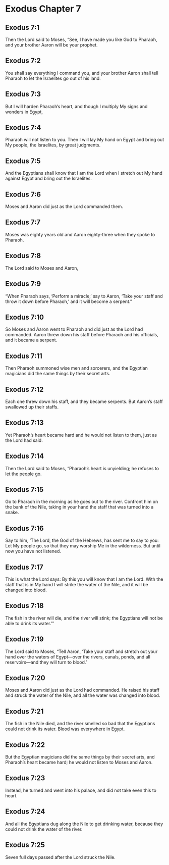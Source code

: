 # Exodus Chapter 7

## Exodus 7:1
Then the Lord said to Moses, “See, I have made you like God to Pharaoh, and your brother Aaron will be your prophet.

## Exodus 7:2
You shall say everything I command you, and your brother Aaron shall tell Pharaoh to let the Israelites go out of his land.

## Exodus 7:3
But I will harden Pharaoh’s heart, and though I multiply My signs and wonders in Egypt,

## Exodus 7:4
Pharaoh will not listen to you. Then I will lay My hand on Egypt and bring out My people, the Israelites, by great judgments.

## Exodus 7:5
And the Egyptians shall know that I am the Lord when I stretch out My hand against Egypt and bring out the Israelites.

## Exodus 7:6
Moses and Aaron did just as the Lord commanded them.

## Exodus 7:7
Moses was eighty years old and Aaron eighty-three when they spoke to Pharaoh.

## Exodus 7:8
The Lord said to Moses and Aaron,

## Exodus 7:9
“When Pharaoh says, ‘Perform a miracle,’ say to Aaron, ‘Take your staff and throw it down before Pharaoh,’ and it will become a serpent.”

## Exodus 7:10
So Moses and Aaron went to Pharaoh and did just as the Lord had commanded. Aaron threw down his staff before Pharaoh and his officials, and it became a serpent.

## Exodus 7:11
Then Pharaoh summoned wise men and sorcerers, and the Egyptian magicians did the same things by their secret arts.

## Exodus 7:12
Each one threw down his staff, and they became serpents. But Aaron’s staff swallowed up their staffs.

## Exodus 7:13
Yet Pharaoh’s heart became hard and he would not listen to them, just as the Lord had said.

## Exodus 7:14
Then the Lord said to Moses, “Pharaoh’s heart is unyielding; he refuses to let the people go.

## Exodus 7:15
Go to Pharaoh in the morning as he goes out to the river. Confront him on the bank of the Nile, taking in your hand the staff that was turned into a snake.

## Exodus 7:16
Say to him, ‘The Lord, the God of the Hebrews, has sent me to say to you: Let My people go, so that they may worship Me in the wilderness. But until now you have not listened.

## Exodus 7:17
This is what the Lord says: By this you will know that I am the Lord. With the staff that is in My hand I will strike the water of the Nile, and it will be changed into blood.

## Exodus 7:18
The fish in the river will die, and the river will stink; the Egyptians will not be able to drink its water.’”

## Exodus 7:19
The Lord said to Moses, “Tell Aaron, ‘Take your staff and stretch out your hand over the waters of Egypt—over the rivers, canals, ponds, and all reservoirs—and they will turn to blood.’

## Exodus 7:20
Moses and Aaron did just as the Lord had commanded. He raised his staff and struck the water of the Nile, and all the water was changed into blood.

## Exodus 7:21
The fish in the Nile died, and the river smelled so bad that the Egyptians could not drink its water. Blood was everywhere in Egypt.

## Exodus 7:22
But the Egyptian magicians did the same things by their secret arts, and Pharaoh’s heart became hard; he would not listen to Moses and Aaron.

## Exodus 7:23
Instead, he turned and went into his palace, and did not take even this to heart.

## Exodus 7:24
And all the Egyptians dug along the Nile to get drinking water, because they could not drink the water of the river.

## Exodus 7:25
Seven full days passed after the Lord struck the Nile.

